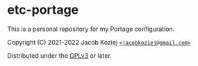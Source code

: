 # etc-portage

This is a personal repository for my Portage configuration.

Copyright (C) 2021-2022  Jacob Koziej [`<jacobkoziej@gmail.com>`]

Distributed under the [GPLv3] or later.


[`<jacobkoziej@gmail.com>`]: mailto:jacobkoziej@gmail.com
[GPLv3]: LICENSE.md
